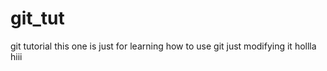 # git_tut
git tutorial
this one is just for learning how to use git 
just modifying it  hollla
hiii
